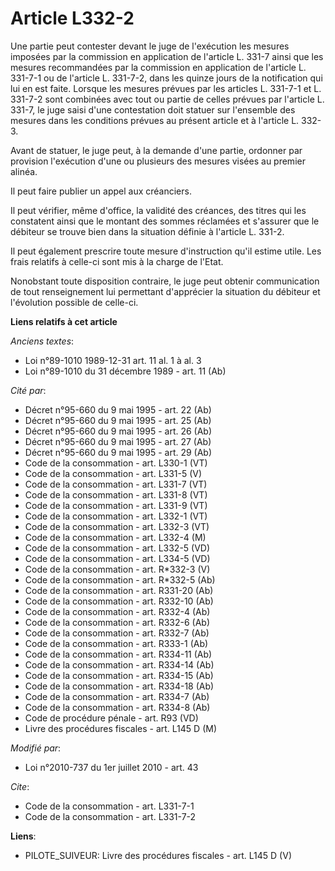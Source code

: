 # Article L332-2

Une partie peut contester devant le juge de l'exécution les mesures imposées par la commission en application de l'article L.
331-7 ainsi que les mesures recommandées par la commission en application de l'article L. 331-7-1 ou de l'article L. 331-7-2,
dans les quinze jours de la notification qui lui en est faite. Lorsque les mesures prévues par les articles L. 331-7-1 et L.
331-7-2 sont combinées avec tout ou partie de celles prévues par l'article L. 331-7, le juge saisi d'une contestation doit
statuer sur l'ensemble des mesures dans les conditions prévues au présent article et à l'article L. 332-3. 

Avant de statuer, le juge peut, à la demande d'une partie, ordonner par provision l'exécution d'une ou plusieurs des mesures
visées au premier alinéa. 

Il peut faire publier un appel aux créanciers. 

Il peut vérifier, même d'office, la validité des créances, des titres qui les constatent ainsi que le montant des sommes
réclamées et s'assurer que le débiteur se trouve bien dans la situation définie à l'article L. 331-2. 

Il peut également prescrire toute mesure d'instruction qu'il estime utile. Les frais relatifs à celle-ci sont mis à la charge
de l'Etat. 

Nonobstant toute disposition contraire, le juge peut obtenir communication de tout renseignement lui permettant d'apprécier
la situation du débiteur et l'évolution possible de celle-ci.

**Liens relatifs à cet article**

_Anciens textes_:

  - Loi n°89-1010 1989-12-31 art. 11 al. 1 à al. 3
  - Loi n°89-1010 du 31 décembre 1989 - art. 11 (Ab)

_Cité par_:

  - Décret n°95-660 du 9 mai 1995 - art. 22 (Ab)
  - Décret n°95-660 du 9 mai 1995 - art. 25 (Ab)
  - Décret n°95-660 du 9 mai 1995 - art. 26 (Ab)
  - Décret n°95-660 du 9 mai 1995 - art. 27 (Ab)
  - Décret n°95-660 du 9 mai 1995 - art. 29 (Ab)
  - Code de la consommation - art. L330-1 (VT)
  - Code de la consommation - art. L331-5 (V)
  - Code de la consommation - art. L331-7 (VT)
  - Code de la consommation - art. L331-8 (VT)
  - Code de la consommation - art. L331-9 (VT)
  - Code de la consommation - art. L332-1 (VT)
  - Code de la consommation - art. L332-3 (VT)
  - Code de la consommation - art. L332-4 (M)
  - Code de la consommation - art. L332-5 (VD)
  - Code de la consommation - art. L334-5 (VD)
  - Code de la consommation - art. R*332-3 (V)
  - Code de la consommation - art. R*332-5 (Ab)
  - Code de la consommation - art. R331-20 (Ab)
  - Code de la consommation - art. R332-10 (Ab)
  - Code de la consommation - art. R332-4 (Ab)
  - Code de la consommation - art. R332-6 (Ab)
  - Code de la consommation - art. R332-7 (Ab)
  - Code de la consommation - art. R333-1 (Ab)
  - Code de la consommation - art. R334-11 (Ab)
  - Code de la consommation - art. R334-14 (Ab)
  - Code de la consommation - art. R334-15 (Ab)
  - Code de la consommation - art. R334-18 (Ab)
  - Code de la consommation - art. R334-7 (Ab)
  - Code de la consommation - art. R334-8 (Ab)
  - Code de procédure pénale - art. R93 (VD)
  - Livre des procédures fiscales - art. L145 D (M)

_Modifié par_:

  - Loi n°2010-737 du 1er juillet 2010 - art. 43

_Cite_:

  - Code de la consommation - art. L331-7-1
  - Code de la consommation - art. L331-7-2

**Liens**:

  - PILOTE_SUIVEUR: Livre des procédures fiscales - art. L145 D (V)
